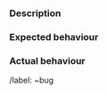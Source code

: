 ### Description

<!-- Add a detailed description of the issue here! -->

### Expected behaviour

<!-- Add here: what you expect to happen? -->

### Actual behaviour

<!-- Add here: but, what exactly happened? -->

/label: ~bug
